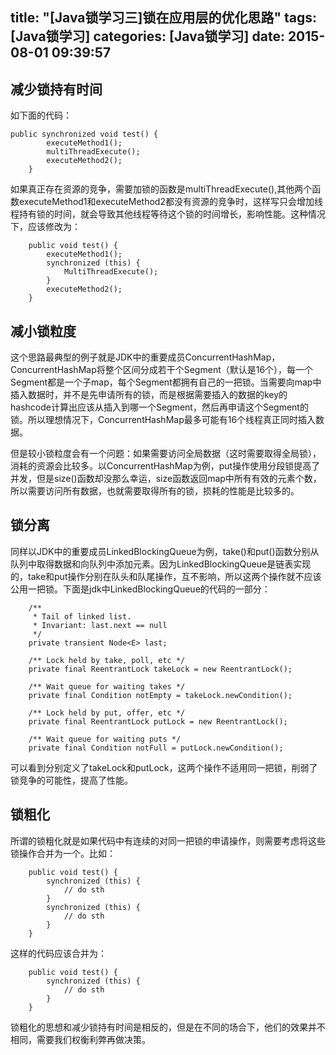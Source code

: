 title: "[Java锁学习三]锁在应用层的优化思路"
tags: [Java锁学习]
categories: [Java锁学习]
date: 2015-08-01 09:39:57
---
## 减少锁持有时间
如下面的代码：
```
public synchronized void test() {
        executeMethod1();
        multiThreadExecute();
        executeMethod2();
    }
```
<!--more-->
如果真正存在资源的竞争，需要加锁的函数是multiThreadExecute(),其他两个函数executeMethod1和executeMethod2都没有资源的竞争时，这样写只会增加线程持有锁的时间，就会导致其他线程等待这个锁的时间增长，影响性能。这种情况下，应该修改为：
```
    public void test() {
        executeMethod1();
        synchronized (this) {
            MultiThreadExecute();
        }
        executeMethod2();
    }
```

## 减小锁粒度
这个思路最典型的例子就是JDK中的重要成员ConcurrentHashMap，ConcurrentHashMap将整个区间分成若干个Segment（默认是16个），每一个Segment都是一个子map，每个Segment都拥有自己的一把锁。当需要向map中插入数据时，并不是先申请所有的锁，而是根据需要插入的数据的key的hashcode计算出应该从插入到哪一个Segment，然后再申请这个Segment的锁。所以理想情况下，ConcurrentHashMap最多可能有16个线程真正同时插入数据。

但是较小锁粒度会有一个问题：如果需要访问全局数据（这时需要取得全局锁），消耗的资源会比较多。以ConcurrentHashMap为例，put操作使用分段锁提高了并发，但是size()函数却没那么幸运，size函数返回map中所有有效的元素个数，所以需要访问所有数据，也就需要取得所有的锁，损耗的性能是比较多的。

## 锁分离
同样以JDK中的重要成员LinkedBlockingQueue为例，take()和put()函数分别从队列中取得数据和向队列中添加元素。因为LinkedBlockingQueue是链表实现的，take和put操作分别在队头和队尾操作，互不影响，所以这两个操作就不应该公用一把锁。下面是jdk中LinkedBlockingQueue的代码的一部分：
```
    /**
     * Tail of linked list.
     * Invariant: last.next == null
     */
    private transient Node<E> last;

    /** Lock held by take, poll, etc */
    private final ReentrantLock takeLock = new ReentrantLock();

    /** Wait queue for waiting takes */
    private final Condition notEmpty = takeLock.newCondition();

    /** Lock held by put, offer, etc */
    private final ReentrantLock putLock = new ReentrantLock();

    /** Wait queue for waiting puts */
    private final Condition notFull = putLock.newCondition();
```
可以看到分别定义了takeLock和putLock，这两个操作不适用同一把锁，削弱了锁竞争的可能性，提高了性能。

## 锁粗化
所谓的锁粗化就是如果代码中有连续的对同一把锁的申请操作，则需要考虑将这些锁操作合并为一个。比如：
```
    public void test() {
        synchronized (this) {
            // do sth
        }
        synchronized (this) {
            // do sth
        }
    }
```
这样的代码应该合并为：
```
    public void test() {
        synchronized (this) {
            // do sth
        }
    }
```
锁粗化的思想和减少锁持有时间是相反的，但是在不同的场合下，他们的效果并不相同，需要我们权衡利弊再做决策。

